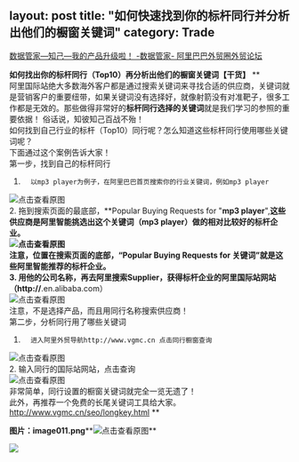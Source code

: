 layout: post
title: "如何快速找到你的标杆同行并分析出他们的橱窗关键词"
category: Trade
---

[数据管家—知己—我的产品升级啦！ -数据管家- 阿里巴巴外贸圈外贸论坛](http://waimaoquan.alibaba.com/bbs/read-htm-tid-2434037-1-fid-205.html)

**如何找出你的标杆同行（Top10）再分析出他们的橱窗关键词【干货】** **  
阿里国际站绝大多数海外客户都是通过搜索关键词来寻找合适的供应商，关键词就是营销客户的重要纽带，如果关键词没有选择好，就像射箭没有对准靶子，很多工作都是无效的。那些做得非常好的**标杆同行选择的关键词**就是我们学习的参照的重要依据！ 俗话说，知彼知己百战不殆！   
如何找到自己行业的标杆（Top10）同行呢？怎么知道这些标杆同行使用哪些关键词呢？   
下面通过这个案例告诉大家！   
第一步，找到自己的标杆同行   
1.       以mp3 player为例子，在阿里巴巴首页搜索你的行业关键词，例如mp3 player   
![](http://mmbiz.qpic.cn/mmbiz/k2ulUXSaelJ5ksKFDBp1ricABibeRqrzrT6w7LuWHbW8nkzJuumnRVa4viaNIyoUia7iceoNz3au8gN4AmNJgfCXsibQ/640?wx_fmt=png&tp=webp&wxfrom=5&wx_lazy=1 "点击查看原图")   
2.       拖到搜索页面的最底部，**Popular Buying Requests for "****mp3 player****",**这些供应商是阿里智能挑选出这个关键词（mp3 player）做的相对比较好的标杆企业。   
![](http://mmbiz.qpic.cn/mmbiz/k2ulUXSaelJ5ksKFDBp1ricABibeRqrzrT9woulGkt3LlI6T3NKs5MpCYokeRROZ9ibOiaO8fQFUIc3rzGe2Ys4CUQ/640?wx_fmt=png&tp=webp&wxfrom=5&wx_lazy=1 "点击查看原图")  
注意，位置在搜索页面的底部，“**Popular Buying Requests for** **关键词”就是这些阿里智能推荐的标杆企业。**   
3.       用他的公司名称，再去阿里搜索Supplier，获得标杆企业的阿里国际站网站（http://**.en.alibaba.com）   
![](http://mmbiz.qpic.cn/mmbiz/k2ulUXSaelJ5ksKFDBp1ricABibeRqrzrT7jhFmqBsLV7p1ichsBhblQ0tc8ay02iaCrZnza4IBGpsTwKwZaWuGkUg/640?wx_fmt=png&tp=webp&wxfrom=5&wx_lazy=1 "点击查看原图")  
注意，不是选择产品，而且用同行名称搜索供应商！   
第二步，分析同行用了哪些关键词   
1.       进入阿里外贸导航http://www.vgmc.cn 点击同行橱窗查询   
![](http://mmbiz.qpic.cn/mmbiz/k2ulUXSaelJ5ksKFDBp1ricABibeRqrzrTLoXibupq8m1D3q4J3sd8t3WLsYZB27AYVKGicicdpr4Yicznon5z0bsFog/640?wx_fmt=png&tp=webp&wxfrom=5&wx_lazy=1 "点击查看原图")  
2.       输入同行的国际站网站，点击查询   
![](http://mmbiz.qpic.cn/mmbiz/k2ulUXSaelJ5ksKFDBp1ricABibeRqrzrTTfGlVyfuiavTw6r37gGBBPq6Wf8U7oXPqD4qydjFI4ibmHbQMaC4ENbA/640?wx_fmt=png&tp=webp&wxfrom=5&wx_lazy=1 "点击查看原图")  
非常简单，同行设置的橱窗关键词就完全一览无遗了！   
此外，再推荐一个免费的长尾关键词工具给大家。   
http://www.vgmc.cn/seo/longkey.html   **

**图片：image011.png****![](http://mmbiz.qpic.cn/mmbiz/k2ulUXSaelJ5ksKFDBp1ricABibeRqrzrTCaDlTicvPs7CIicLkiaZ47X4UWaKut8mhkhic6ZLkHI6jQ8S9B4M8Bhchg/640?wx_fmt=png&tp=webp&wxfrom=5&wx_lazy=1 "点击查看原图")**  

**![](http://mmbiz.qpic.cn/mmbiz/k2ulUXSaelKGkT4ic9WoWOhSTAd2WppsnnHYYo6aj9wc43a1g1tm3eXp7Znicxnhlk3M2Zutab5aKZkPpYaol85Q/640?wx_fmt=jpeg&tp=webp&wxfrom=5&wx_lazy=1)**